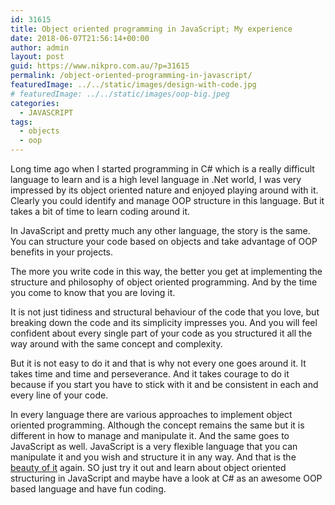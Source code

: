 ```yaml
---
id: 31615
title: Object oriented programming in JavaScript; My experience
date: 2018-06-07T21:56:14+00:00
author: admin
layout: post
guid: https://www.nikpro.com.au/?p=31615
permalink: /object-oriented-programming-in-javascript/
featuredImage: ../../static/images/design-with-code.jpg
# featuredImage: ../../static/images/oop-big.jpeg
categories:
  - JAVASCRIPT
tags:
  - objects
  - oop
---
```


Long time ago when I started programming in C# which is a really difficult language to learn and is a high level language in .Net world, I was very impressed by its object oriented nature and enjoyed playing around with it. Clearly you could identify and manage OOP structure in this language. But it takes a bit of time to learn coding around it.

In JavaScript and pretty much any other language, the story is the same. You can structure your code based on objects and take advantage of OOP benefits in your projects.

The more you write code in this way, the better you get at implementing the structure and philosophy of object oriented programming. And by the time you come to know that you are loving it.

It is not just tidiness and structural behaviour of the code that you love, but breaking down the code and its simplicity impresses you. And you will feel confident about every single part of your code as you structured it all the way around with the same concept and complexity.

But it is not easy to do it and that is why not every one goes around it. It takes time and time and perseverance. And it takes courage to do it because if you start you have to stick with it and be consistent in each and every line of your code.

In every language there are various approaches to implement object oriented programming. Although the concept remains the same but it is different in how to manage and manipulate it. And the same goes to JavaScript as well. JavaScript is a very flexible language that you can manipulate it and you wish and structure it in any way. And that is the [beauty of it](https://www.nikpro.com.au/the-beauty-of-javascript/) again. SO just try it out and learn about object oriented structuring in JavaScript and maybe have a look at C# as an awesome OOP based language and have fun coding.

